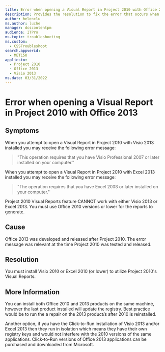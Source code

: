 ```yaml
---
title: Error when opening a Visual Report in Project 2010 with Office 2013
description: Provides the resolution to fix the error that occurs when you open a Visual report in Project 2010 with Visio 2013.
author: helenclu
ms.author: luche
manager: dcscontentpm
audience: ITPro
ms.topic: troubleshooting
ms.custom: 
  - CSSTroubleshoot
search.appverid: 
  - MET150
appliesto: 
  - Project 2010
  - Office 2013
  - Visio 2013
ms.date: 03/31/2022
---
```


# Error when opening a Visual Report in Project 2010 with Office 2013

## Symptoms

When you attempt to open a Visual Report in Project 2010 with Visio 2013 installed you may receive the following error message:

> "This operation requires that you have Visio Professional 2007 or later installed on your computer."

When you attempt to open a Visual Report in Project 2010 with Excel 2013 installed you may receive the following error message:

> "The operation requires that you have Excel 2003 or later installed on your computer."

Project 2010 Visual Reports feature CANNOT work with either Visio 2013 or Excel 2013. You must use Office 2010 versions or lower for the reports to generate. 

## Cause

Office 2013 was developed and released after Project 2010.  The error message was relevant at the time Project 2010 was tested and released. 

## Resolution

You must install Visio 2010 or Excel 2010 (or lower) to utilize Project 2010's Visual Reports.  

## More Information

You can install both Office 2010 and 2013 products on the same machine, however the last product installed will update the registry.  Best practice would be to run the a repair on the 2013 product/s after 2010 is reinstalled.

Another option, if you have the Click-to-Run installation of Visio 2013 and/or Excel 2013 then they run in isolation which means they have their own registry keys and would not interfere with the 2010 versions of the same applications.  Click-to-Run versions of Office 2013 applications can be purchased and downloaded from Microsoft.

